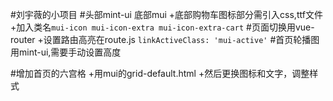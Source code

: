 #刘宇薇的小项目
#头部mint-ui 底部mui
+底部购物车图标部分需引入css,ttf文件
+加入类名`mui-icon mui-icon-extra mui-icon-extra-cart`
#页面切换用vue-router
+设置路由高亮在route.js `linkActiveClass: 'mui-active'`
#首页轮播图用mint-ui,需要手动设置高度

#增加首页的六宫格 
+用mui的grid-default.html
+然后更换图标和文字，调整样式